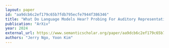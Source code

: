```yaml
---
layout: paper
id: "aa9dcb6c2ef179c65b7fdb795ecfe7944f386346"
title: "What Do Language Models Hear? Probing For Auditory Representations In Language Models"
publication: "ArXiv"
year: 2024
external_url: https://www.semanticscholar.org/paper/aa9dcb6c2ef179c65b7fdb795ecfe7944f386346
authors: "Jerry Ngo, Yoon Kim"
---
```

